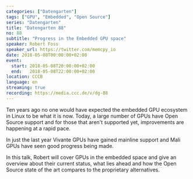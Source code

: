 ```yaml
---
categories: ["Datengarten"]
tags: ["GPU", "Embedded", "Open Source"]
series: "Datengarten"
title: "Datengarten 88"
no: 88
subtitle: "Progress in the Embedded GPU space"
speaker: Robert Foss
speaker_url: https://twitter.com/memcpy_io
date: 2018-05-08T00:00:00+02:00
event:
  start: 2018-05-08T20:00:00+02:00
  end:   2018-05-08T22:00:00+02:00
location: CCCB
language: en
streaming: true
recording: https://media.ccc.de/v/dg-88
---
```


Ten years ago no one would have expected the embedded GPU ecosystem in Linux to be what it is now. Today, a large number of GPUs have Open Source support and for those that aren't supported yet, improvements are happening at a rapid pace.

In just the last year Vivante GPUs have gained mainline support and Mali GPUs have seen good progress being made.

In this talk, Robert will cover GPUs in the embedded space and give an overview about their current status, what lies ahead and how the Open Source state of the art compares
to the proprietary alternatives.

